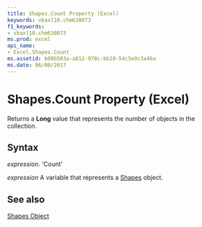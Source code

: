 ```yaml
---
title: Shapes.Count Property (Excel)
keywords: vbaxl10.chm638073
f1_keywords:
- vbaxl10.chm638073
ms.prod: excel
api_name:
- Excel.Shapes.Count
ms.assetid: b08b503a-a812-970c-bb10-54c5e9c3a46a
ms.date: 06/08/2017
---
```



# Shapes.Count Property (Excel)

Returns a  **Long** value that represents the number of objects in the collection.


## Syntax

 _expression_. 'Count'

 _expression_ A variable that represents a [Shapes](./Excel.Shapes.md) object.


## See also


[Shapes Object](Excel.Shapes.md)


